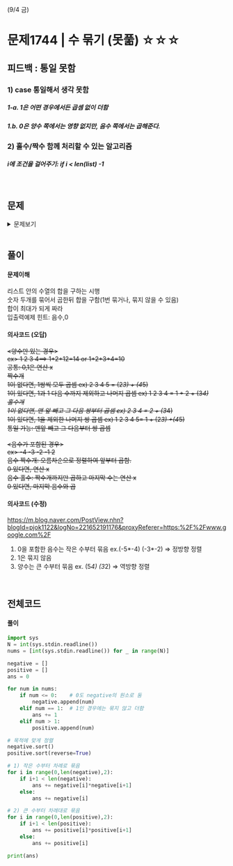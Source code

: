 (9/4 금)

# 문제1744 | 수 묶기 (못풂) ☆☆☆

## 피드백 : 통일 못함

### 1) case 통일해서 생각 못함
##### 1-a. 1은 어떤 경우에서든 곱셈 없이 더함
##### 1.b. 0은 양수 쪽에서는 영향 없지만, 음수 쪽에서는 곱해준다.
### 2) 홀수/짝수 함께 처리할 수 있는 알고리즘
##### i에 조건을 걸어주기: if i < len(list) -1

<br/>

## 문제
<details>
<summary> 문제보기 </summary>

문제
길이가 N인 수열이 주어졌을 때, 그 수열의 합을 구하려고 한다. <br/> 
하지만, 그냥 그 수열의 합을 모두 더해서 구하는 것이 아니라, 수열의 두 수를 묶으려고 한다. <br/> 
어떤 수를 묶으려고 할 때, 위치에 상관없이 묶을 수 있다. 하지만, 같은 위치에 있는 수(자기 자신)를 묶는 것은 불가능하다. <br/> 
그리고 어떤 수를 묶게 되면, 수열의 합을 구할 때 묶은 수는 서로 곱한 후에 더한다.<br/> 
<br/> 
예를 들면, 어떤 수열이 {0, 1, 2, 4, 3, 5}일 때, 그냥 이 수열의 합을 구하면 0+1+2+4+3+5 = 15이다. <br/> 
하지만, 2와 3을 묶고, 4와 5를 묶게 되면, 0+1+(2*3)+(4*5) = 27이 되어 최대가 된다.<br/> 
<br/> 
수열의 모든 수는 단 한번만 묶거나, 아니면 묶지 않아야한다.
<br/> 
수열이 주어졌을 때, 수열의 각 수를 적절히 묶었을 때, 그 합이 최대가 되게 하는 프로그램을 작성하시오.
<br/> 

### 입력
첫째 줄에 수열의 크기 N이 주어진다. N은 10,000보다 작다. 둘째 줄부터 N개의 줄에, 수열의 각 수가 주어진다. 수열의 수는 -10,000보다 크거나 같고, 10,000보다 작거나 같은 정수이다.<br/> 


### 출력
수를 합이 최대가 나오게 묶었을 때 합을 출력한다. 정답은 항상 231보다 작다.<br/> 


#### 입출력예시 <br/> 
<img src="https://user-images.githubusercontent.com/62331803/92247617-70395500-ef02-11ea-93e3-d2141acd7fa4.png" width="50%">



</details>

<br/>


## 풀이

#### 문제이해
리스트 안의 수열의 합을 구하는 시행<br/>
숫자 두개를 묶어서 곱한뒤 합을 구함(1번 묶거나, 묶지 않을 수 있음)<br/>
합이 최대가 되게 짜라<br/>
입출력예제 힌트: 음수,0<br/>

#### 의사코드 (오답)
~~<양수만 있는 경우><br/>
ex> 1 2 3 4==> 1+2+12=14 or 1+2+3+4=10<br/>
공통: 0,1은 연산 x<br/>
짝수개<br/>
1이 없다면, 1쌍씩 모두 곱셈 ex) 2 3 4 5 = (2*3) + (4*5)<br/>
1이 있다면, 1과 1 다음 수까지 제외하고 나머지 곱셈 ex) 1 2 3 4 = 1 + 2 + (3*4)<br/>
홀수개<br/>
1이 없다면, 맨 앞 빼고 그 다음 쌍부터 곱셈 ex) 2 3 4 = 2 + (3*4)<br/>
1이 있다면, 1을 제외한 나머지 쌍 곱셈 ex) 1 2 3 4 5= 1 + (2*3) +(4*5) <br/>
통일 가능: 맨앞 빼고 그 다음부터 쌍 곱셈<br/>~~
<br/>
~~<음수가 포함된 경우><br/>
ex> -4 -3 -2 -1 2<br/>
음수 짝수개: 오름차순으로 정렬하여 앞부터 곱함.<br/>
0 있다면, 연산 x<br/>
음수 홀수: 짝수개까지만 곱하고 마지막 수는 연산 x<br/>
0 있다면, 마지막 음수와 곱<br/>~~

#### 의사코드 (수정)
https://m.blog.naver.com/PostView.nhn?blogId=pjok1122&logNo=221652191176&proxyReferer=https:%2F%2Fwww.google.com%2F <br/>
1) 0을 포함한 음수는 작은 수부터 묶음 ex.(-5*-4) (-3*-2) => 정방향 정렬<br/>
2) 1은 묶지 않음<br/>
3) 양수는 큰 수부터 묶음 ex. (5*4) (3*2) => 역방향 정렬<br/>

<br/>

## 전체코드

#### 풀이

```python
import sys
N = int(sys.stdin.readline())
nums = [int(sys.stdin.readline()) for _ in range(N)]

negative = []
positive = []
ans = 0

for num in nums:
    if num <= 0:    # 0도 negative의 원소로 둠
        negative.append(num)
    elif num == 1:  # 1인 경우에는 묶지 않고 더함
        ans += 1
    elif num > 1:
        positive.append(num)

# 목적에 맞게 정렬
negative.sort()
positive.sort(reverse=True)

# 1) 작은 수부터 차례로 묶음
for i in range(0,len(negative),2):
    if i+1 < len(negative):
        ans += negative[i]*negative[i+1]
    else:
        ans += negative[i]

# 2) 큰 수부터 차례대로 묶음
for i in range(0,len(positive),2):
    if i+1 < len(positive):
        ans += positive[i]*positive[i+1]
    else:
        ans += positive[i]

print(ans)
```

